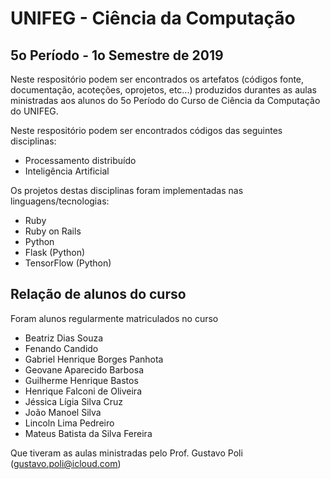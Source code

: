 # UNIFEG - Ciência da Computação
## 5o Período - 1o Semestre de 2019

Neste respositório podem ser encontrados os artefatos (códigos fonte, documentação, acoteções, oprojetos, etc...) produzidos durantes as aulas ministradas aos alunos do 5o Período do Curso de Ciência da Computação do UNIFEG. 

Neste respositório podem ser encontrados códigos das seguintes disciplinas:

- Processamento distribuído
- Inteligência Artificial

Os projetos destas disciplinas foram implementadas nas linguagens/tecnologias:

- Ruby
- Ruby on Rails
- Python
- Flask (Python)
- TensorFlow (Python)

## Relação de alunos do curso

Foram alunos regularmente matriculados no curso

- Beatriz Dias Souza
- Fenando Candido
- Gabriel Henrique Borges Panhota
- Geovane Aparecido Barbosa
- Guilherme Henrique Bastos
- Henrique Falconi de Oliveira
- Jéssica Lígia Silva Cruz
- João Manoel Silva
- Lincoln Lima Pedreiro
- Mateus Batista da Silva Fereira

Que tiveram as aulas ministradas pelo Prof. Gustavo Poli (gustavo.poli@icloud.com)
